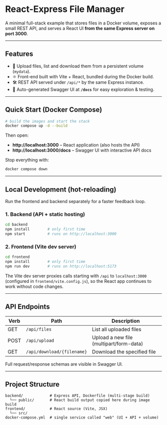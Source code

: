 # React-Express File Manager

A minimal full-stack example that stores files in a Docker volume, exposes a small REST API, and serves a React UI **from the same Express server on port 3000**.

---

## Features

- 📂 Upload files, list and download them from a persistent volume (`mydata`).
- ⚛️ Front-end built with Vite + React, bundled during the Docker build.
- 🛠️ REST API served under `/api/*` by the same Express instance.
- 📜 Auto-generated Swagger UI at **`/docs`** for easy exploration & testing.

---

## Quick Start (Docker Compose)

```bash
# build the images and start the stack
docker compose up -d --build
```

Then open:

- **http://localhost:3000** – React application (also hosts the API)
- **http://localhost:3000/docs** – Swagger UI with interactive API docs

Stop everything with:

```bash
docker compose down
```

---

## Local Development (hot-reloading)

Run the frontend and backend separately for a faster feedback loop.

### 1. Backend (API + static hosting)

```bash
cd backend
npm install        # only first time
npm start          # runs on http://localhost:3000
```

### 2. Frontend (Vite dev server)

```bash
cd frontend
npm install        # only first time
npm run dev        # runs on http://localhost:5173
```

The Vite dev server proxies calls starting with `/api` to `localhost:3000` (configured in `frontend/vite.config.js`), so the React app continues to work without code changes.

---

## API Endpoints

| Verb | Path                       | Description                             |
| ---- | -------------------------- | --------------------------------------- |
| GET  | `/api/files`               | List all uploaded files                 |
| POST | `/api/upload`              | Upload a new file (multipart/form-data) |
| GET  | `/api/download/{filename}` | Download the specified file             |

Full request/response schemas are visible in Swagger UI.

---

## Project Structure

```
backend/            # Express API, Dockerfile (multi-stage build)
  └── public/       # React build output copied here during image build
frontend/           # React source (Vite, JSX)
  └── src/
docker-compose.yml  # single service called "web" (UI + API + volume)
```
